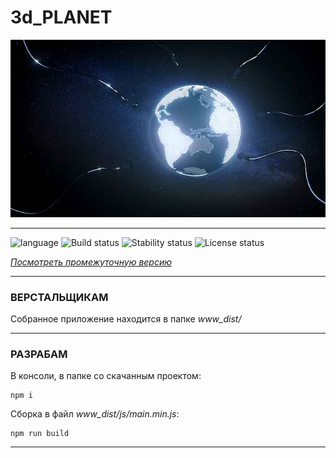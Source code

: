 
# 3d_PLANET  


![Screenshot](https://github.com/fire888/planet/blob/master/www_dist/assets/screenshot.jpg)  

____
![language](https://img.shields.io/badge/code-es6-green.svg) 
![Build status](https://img.shields.io/badge/build-45%25-red.svg) 
![Stability status](https://img.shields.io/badge/stability-stable-green.svg) 
![License status](https://img.shields.io/badge/license-Beerware-green.svg) 

[*Посмотреть промежуточную версию*](http://js.otrisovano.ru/tests/180911Planet/master)

____

### ВЕРСТАЛЬЩИКАМ 

Собранное приложение находится в папке *www_dist/*  

____

### РАЗРАБАМ 

В консоли, в папке со скачанным проектом: 

```
npm i
```
Сборка в файл *www_dist/js/main.min.js*:
```
npm run build
```

____

